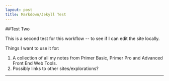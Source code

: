 ```yaml
---
layout: post
title: Markdown/Jekyll Test
---
```


##Test Two

This is a second test for this workflow -- to see if I can edit the site locally.

Things I want to use it for: 

1. A collection of all my notes from Primer Basic, Primer Pro and Advanced Front End Web Tools.
2. Possibly links to other sites/explorations?

***
